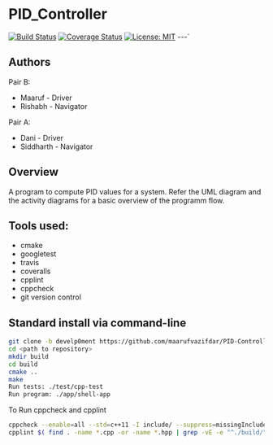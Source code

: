 # PID_Controller

[![Build Status](https://app.travis-ci.com/maarufvazifdar/PID-Controller.svg?branch=develpoment)](https://app.travis-ci.com/maarufvazifdar/PID-Controller)
[![Coverage Status](https://coveralls.io/repos/github/maarufvazifdar/PID-Controller/badge.svg?branch=develpoment)](https://coveralls.io/github/maarufvazifdar/PID-Controller?branch=develpoment)
[![License: MIT](https://img.shields.io/badge/License-MIT-blue.svg)](https://opensource.org/licenses/MIT)
---`

## Authors
Pair B: 
- Maaruf - Driver
- Rishabh - Navigator

Pair A:
- Dani - Driver
- Siddharth - Navigator
## Overview

A program to compute PID values for a system.
Refer the UML diagram and the activity diagrams for a basic overview of the programm flow.

## Tools used:

- cmake
- googletest
- travis
- coveralls
- cpplint
- cppcheck
- git version control

## Standard install via command-line
```bash
git clone -b develp0ment https://github.com/maarufvazifdar/PID-Controller
cd <path to repository>
mkdir build
cd build
cmake ..
make
Run tests: ./test/cpp-test
Run program: ./app/shell-app
```

To Run cppcheck and cpplint
```bash
cppcheck --enable=all --std=c++11 -I include/ --suppress=missingIncludeSystem $( find . -name *.cpp | grep -vE -e "^./build/" )
cpplint $( find . -name *.cpp -or -name *.hpp | grep -vE -e "^./build/" -e "^./vendor/" )
```
